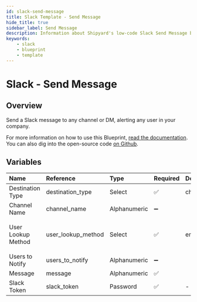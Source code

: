 ```yaml
---
id: slack-send-message
title: Slack Template - Send Message
hide_title: true
sidebar_label: Send Message
description: Information about Shipyard's low-code Slack Send Message blueprint. Send a Slack message to any channel or DM, alerting any user in your company.
keywords:
    - slack
    - blueprint
    - template
---
```


# Slack - Send Message

## Overview

Send a Slack message to any channel or DM, alerting any user in your company.

For more information on how to use this Blueprint, [read the documentation](https://www.shipyardapp.com/docs/blueprint-library/slack). You can also dig into the open-source code [on Github](https://github.com/shipyardapp/slack-blueprints).

## Variables

| Name | Reference | Type | Required | Default | Options | Description |
|:---|:---|:---|:---|:---|:---|:---|
| Destination Type | destination_type | Select | :white_check_mark: | channel | `Channel`, `DM` | - |
| Channel Name | channel_name | Alphanumeric | :heavy_minus_sign: |  | - | - |
| User Lookup Method | user_lookup_method | Select | :white_check_mark: | email | `Display Name`, `Real Name`, `Email` | - |
| Users to Notify | users_to_notify | Alphanumeric | :heavy_minus_sign: |  | - | - |
| Message | message | Alphanumeric | :white_check_mark: |  | - | - |
| Slack Token | slack_token | Password | :white_check_mark: | - | - | - |


